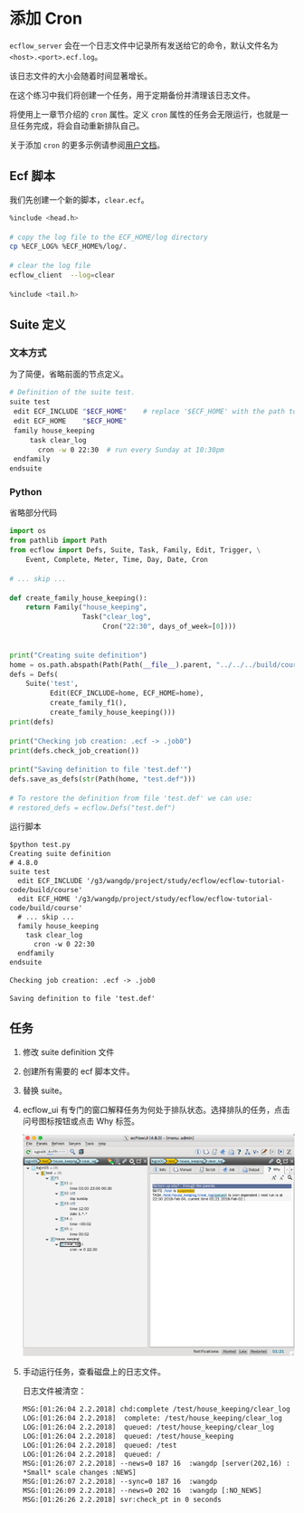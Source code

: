 # 添加 Cron

`ecflow_server` 会在一个日志文件中记录所有发送给它的命令，默认文件名为 `<host>.<port>.ecf.log`。

该日志文件的大小会随着时间显著增长。

在这个练习中我们将创建一个任务，用于定期备份并清理该日志文件。

将使用上一章节介绍的 `cron` 属性。定义 `cron` 属性的任务会无限运行，也就是一旦任务完成，将会自动重新排队自己。

关于添加 `cron` 的更多示例请参阅[用户文档](https://software.ecmwf.int/wiki/display/ECFLOW/Adding+Time+Dependencies)。

## Ecf 脚本

我们先创建一个新的脚本，`clear.ecf`。

```bash
%include <head.h>
 
# copy the log file to the ECF_HOME/log directory
cp %ECF_LOG% %ECF_HOME%/log/.
  
# clear the log file
ecflow_client  --log=clear
 
%include <tail.h>
```

## Suite 定义

### 文本方式

为了简便，省略前面的节点定义。

```bash
# Definition of the suite test.
suite test
 edit ECF_INCLUDE "$ECF_HOME"    # replace '$ECF_HOME' with the path to your ECF_HOME directory
 edit ECF_HOME    "$ECF_HOME"
 family house_keeping
     task clear_log
       cron -w 0 22:30  # run every Sunday at 10:30pm
 endfamily
endsuite
```

### Python

省略部分代码

```py
import os
from pathlib import Path
from ecflow import Defs, Suite, Task, Family, Edit, Trigger, \
    Event, Complete, Meter, Time, Day, Date, Cron

# ... skip ...

def create_family_house_keeping():
    return Family("house_keeping",
                  Task("clear_log",
                       Cron("22:30", days_of_week=[0])))


print("Creating suite definition")
home = os.path.abspath(Path(Path(__file__).parent, "../../../build/course"))
defs = Defs(
    Suite('test',
          Edit(ECF_INCLUDE=home, ECF_HOME=home),
          create_family_f1(),
          create_family_house_keeping()))
print(defs)

print("Checking job creation: .ecf -> .job0")
print(defs.check_job_creation())

print("Saving definition to file 'test.def'")
defs.save_as_defs(str(Path(home, "test.def")))

# To restore the definition from file 'test.def' we can use:
# restored_defs = ecflow.Defs("test.def")
```

运行脚本

```
$python test.py
Creating suite definition
# 4.8.0
suite test
  edit ECF_INCLUDE '/g3/wangdp/project/study/ecflow/ecflow-tutorial-code/build/course'
  edit ECF_HOME '/g3/wangdp/project/study/ecflow/ecflow-tutorial-code/build/course'
  # ... skip ...
  family house_keeping
    task clear_log
      cron -w 0 22:30
  endfamily
endsuite

Checking job creation: .ecf -> .job0

Saving definition to file 'test.def'
```

## 任务

1. 修改 suite definition 文件
2. 创建所有需要的 ecf 脚本文件。
3. 替换 suite。
4. ecflow_ui 有专门的窗口解释任务为何处于排队状态。选择排队的任务，点击问号图标按钮或点击 Why 标签。

    ![](./asset/add_cron_why.png)

5. 手动运行任务，查看磁盘上的日志文件。

    日志文件被清空：

    ```
    MSG:[01:26:04 2.2.2018] chd:complete /test/house_keeping/clear_log
    LOG:[01:26:04 2.2.2018]  complete: /test/house_keeping/clear_log
    LOG:[01:26:04 2.2.2018]  queued: /test/house_keeping/clear_log
    LOG:[01:26:04 2.2.2018]  queued: /test/house_keeping
    LOG:[01:26:04 2.2.2018]  queued: /test
    LOG:[01:26:04 2.2.2018]  queued: /
    MSG:[01:26:07 2.2.2018] --news=0 187 16  :wangdp [server(202,16) : *Small* scale changes :NEWS]
    MSG:[01:26:07 2.2.2018] --sync=0 187 16  :wangdp
    MSG:[01:26:09 2.2.2018] --news=0 202 16  :wangdp [:NO_NEWS]
    MSG:[01:26:26 2.2.2018] svr:check_pt in 0 seconds
    ```

